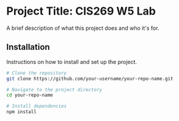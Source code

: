 # Project Title: CIS269 W5 Lab

A brief description of what this project does and who it's for.

## Installation

Instructions on how to install and set up the project.

```bash
# Clone the repository
git clone https://github.com/your-username/your-repo-name.git

# Navigate to the project directory
cd your-repo-name

# Install dependencies
npm install
